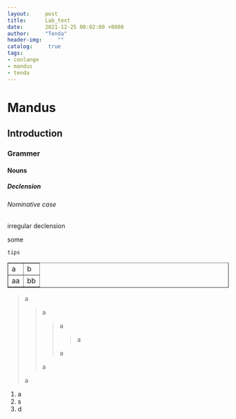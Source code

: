 ```yaml
---
layout:		post
title: 		Lab_text
date: 		2021-12-25 00:02:00 +0800
author:		"Tenda"
header-img: 	""
catalog:	 true
tags:
- conlange
- mandus
- tenda
---
```


# Mandus
## Introduction
### Grammer
#### Nouns
##### Declension
###### Nominative case
irregular declension

some
```
tips
```
<table border="1">
    <tr>
        <td>a</td>
        <td>b</td>
    </tr>
    <tr>
        <td>aa</td>
        <td>bb</td>
    </tr>
</table>

> a
>> a
>>> a
>>>> a
>>>> 
>>> a
>>> 
>> a
>> 
> a
> 

1. a
2. s
3. d
